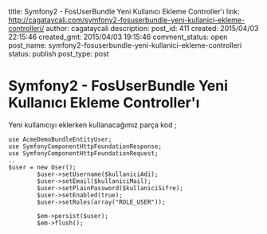 title: Symfony2 - FosUserBundle Yeni Kullanıcı Ekleme Controller'ı
link: http://cagataycali.com/symfony2-fosuserbundle-yeni-kullanici-ekleme-controlleri/
author: cagataycali
description: 
post_id: 411
created: 2015/04/03 22:15:46
created_gmt: 2015/04/03 19:15:46
comment_status: open
post_name: symfony2-fosuserbundle-yeni-kullanici-ekleme-controlleri
status: publish
post_type: post

# Symfony2 - FosUserBundle Yeni Kullanıcı Ekleme Controller'ı

Yeni kullanıcıyı eklerken kullanacağımız parça kod ;  
    
    
    use AcmeDemoBundleEntityUser;
    use SymfonyComponentHttpFoundationResponse;
    use SymfonyComponentHttpFoundationRequest;
    ..
    $user = new User(); 
            $user->setUsername($kullaniciAdi);
            $user->setEmail($kullaniciMail);
            $user->setPlainPassword($kullaniciSifre);
            $user->setEnabled(true);
            $user->setRoles(array("ROLE_USER"));
    
            $em->persist($user);
            $em->flush();